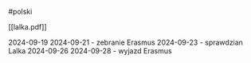 #polski 

[[lalka.pdf]]

2024-09-19 
2024-09-21 - zebranie Erasmus
2024-09-23 - sprawdzian Lalka
2024-09-26
2024-09-28 - wyjazd Erasmus
